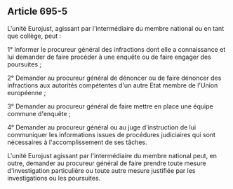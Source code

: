 Article 695-5
----
L'unité Eurojust, agissant par l'intermédiaire du membre national ou en tant que
collège, peut :

1° Informer le procureur général des infractions dont elle a connaissance et lui
demander de faire procéder à une enquête ou de faire engager des poursuites ;

2° Demander au procureur général de dénoncer ou de faire dénoncer des
infractions aux autorités compétentes d'un autre Etat membre de l'Union
européenne ;

3° Demander au procureur général de faire mettre en place une équipe commune
d'enquête ;

4° Demander au procureur général ou au juge d'instruction de lui communiquer les
informations issues de procédures judiciaires qui sont nécessaires à
l'accomplissement de ses tâches.

L'unité Eurojust agissant par l'intermédiaire du membre national peut, en outre,
demander au procureur général de faire prendre toute mesure d'investigation
particulière ou toute autre mesure justifiée par les investigations ou les
poursuites.
